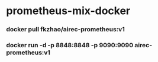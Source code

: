 # prometheus-mix-docker

### docker pull fkzhao/airec-prometheus:v1

### docker run -d -p 8848:8848 -p 9090:9090 airec-prometheus:v1
